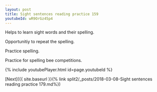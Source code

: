 ```yaml
---
layout: post
title: Sight sentences reading practice 159
youtubeId: wR9OrGz45p4
---
```

 
 
Helps to learn sight words and their spelling.

Opportunitiy to repeat the spelling. 

Practice spelling. 
 
Practice for spelling bee competitions. 
 
{% include youtubePlayer.html id=page.youtubeId %}
 
 

[Next]({{ site.baseurl }}{% link  split2/_posts/2018-03-08-Sight sentences reading practice 179.md%})
 
